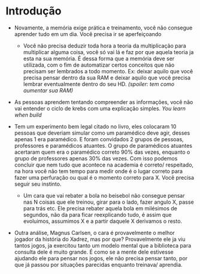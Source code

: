 # Introdução

* Novamente, a memória exige prática e treinamento, você não consegue aprender tudo em um dia. Você precisa ir se aperfeiçoando
  
  * Você não precisa deduzir toda hora a teoria da multiplicação para multiplicar alguma coisa, você só vai lá e faz por que aquela teoria ja esta na sua memória. É dessa forma que a memória deve ser utilizada, com o fim de automatizar certos conceitos que não precisam ser lembrados a todo momento. Ex: deixar aquilo que você precisa pensar dentro da sua RAM e deixar aquilo que você precisa lembrar eventualmente dentro do seu HD. *(spoiler: tem como aumentar sua RAM)*
* As pessoas aprendem tentando compreender as informações, você não vai entender o ciclo de krebs com uma explicação simples. *You learn when build*

* Tem um experimento bem legal citado no livro, eles colocaram 10 pessoas que deveriam simular como um paramédico deve agir, desses apenas 1 era paramédico. E foram convidados 2 grupos de pessoas, professores e paramédicos atuantes. O grupo de paramédicos atuantes acertaram quem era o paramédico correto 90% das vezes, enquanto o grupo de professores apenas 30% das vezes. Com isso podemos concluir que nem tudo que acontece na academia é correto/ respeitado, na hora você não tem tempo para medir onde é o lugar correto para fazer uma perfuração ou qual é o momento correto para X. Você precisa seguir seu instinto.
  
  * Um cara que vai rebater a bola no beisebol não consegue pensar nas N coisas que ele treinou, girar para o lado, fazer angulo X, passe para trás etc. Ele precisa rebater aquela bola em milésimos de segundos, não da para ficar reexplicando tudo, é assim que evoluimos, assumimos X e a partir daquele X derivamos o resto.
* Outra análise, Magnus Carlsen, o cara é provavelmente o melhor jogador da história do Xadrez, mas por que? Provavelmente ele ja viu tantos jogos, ja exercitou tanto um modelo mental que a biblioteca para consulta dele é muito grande. É como se a mente dele estivesse ajudando ele para pensar nos jogos, ele não precisa pensar tanto, por que já passou por situações parecidas enquanto treinava/ aprendia.
